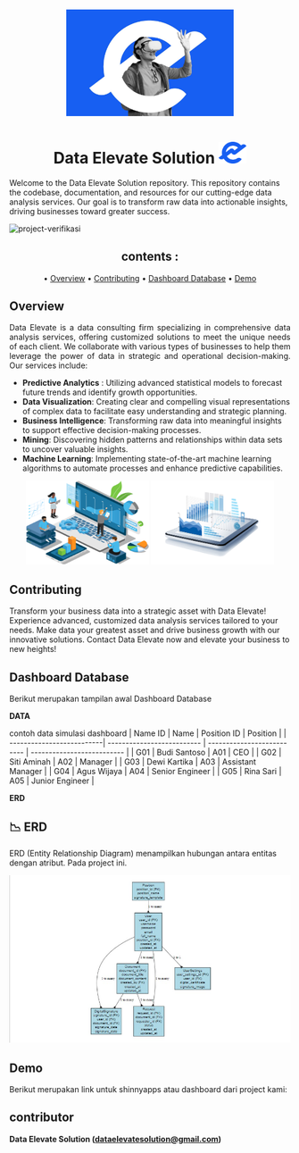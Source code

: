 <h1 align="center">
 <a href="app/logo2.jpg" target="_blank"><img src="app/logo1.jpg" alt="Data Elevate Solution Logo" style="width: 300px ;" /></a> </h1>

<h1 align="center">Data Elevate Solution
  <a href="app/logo2.jpg" target="_blank"><img src="app/logo5.png" alt="Data Elevate Solution Logo" style="width: 50px ;" /></a> </h1>

Welcome to the Data Elevate Solution repository. This repository contains the codebase, documentation, and resources for our cutting-edge data analysis services. Our goal is to transform raw data into actionable insights, driving businesses toward greater success.

<img alt="project-verifikasi" src="dashboard/tampilan dashboard.gif"> </img>

<div align="center">
 
## contents :  
•
[Overview](Overview)
•
[Contributing](Contributing)
•
[Dashboard Database](Dashboard-Database)
•
[Demo](Demo)

 </div>

 ## Overview

<p align="justify">
Data Elevate is a data consulting firm specializing in comprehensive data analysis services, offering customized solutions to meet the unique needs of each client. We collaborate with various types of businesses to help them leverage the power of data in strategic and operational decision-making. Our services include:
</p>

+ **Predictive Analytics** : Utilizing advanced statistical models to forecast future trends and identify growth opportunities.
+ **Data Visualization**: Creating clear and compelling visual representations of complex data to facilitate easy understanding and strategic planning.
+ **Business Intelligence**: Transforming raw data into meaningful insights to support effective decision-making processes.
+ **Mining**: Discovering hidden patterns and relationships within data sets to uncover valuable insights.
+ **Machine Learning**: Implementing state-of-the-art machine learning algorithms to automate processes and enhance predictive capabilities.

<p align="center">
  <img width="220" height="150" src="app/logo8.png">
   <img width="220" height="150" src="app/logo9.png">
 
</p>

## Contributing
Transform your business data into a strategic asset with Data Elevate! Experience advanced, customized data analysis services tailored to your needs. Make data your greatest asset and drive business growth with our innovative solutions. Contact Data Elevate now and elevate your business to new heights!

## Dashboard Database

Berikut merupakan tampilan awal Dashboard Database

**DATA**

contoh data simulasi dashboard
| Name ID                   | Name                       | Position ID                | Position                   |
| --------------------------| -------------------------- | -------------------------- | -------------------------- |
| G01                       | Budi Santoso               |  A01                       | CEO                        |
| G02                       | Siti Aminah                |  A02                       | Manager                    |
| G03                       | Dewi Kartika               |  A03                       | Assistant Manager          |
| G04                       | Agus Wijaya                |  A04                       | Senior Engineer            |
| G05                       | Rina Sari                  |  A05                       | Junior Engineer            |

**ERD**
## :chart_with_downwards_trend: ERD

ERD (Entity Relationship Diagram) menampilkan hubungan antara entitas dengan atribut. Pada project ini. 

<p align="center">
  <img  src="app/logo11.jpg">
</p>


## Demo

Berikut merupakan link untuk shinnyapps atau dashboard dari project kami:



##  contributor
 
<b>Data Elevate Solution (dataelevatesolution@gmail.com)</b>
 
